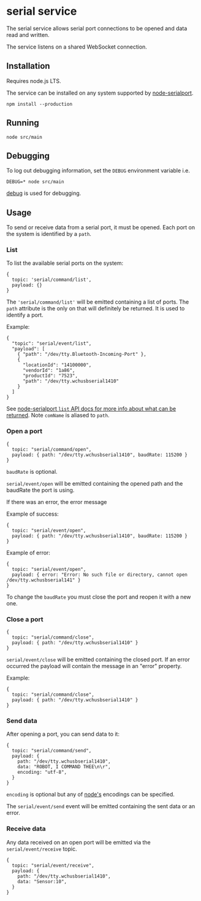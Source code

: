 # serial service

The serial service allows serial port connections to be opened and data read and written.

The service listens on a shared WebSocket connection.

## Installation

Requires node.js LTS.

The service can be installed on any system supported by [node-serialport](https://github.com/node-serialport/node-serialport#platform-support).

    npm install --production

## Running

    node src/main

## Debugging

To log out debugging information, set the `DEBUG` environment variable i.e.

    DEBUG=* node src/main

[debug](https://github.com/visionmedia/debug) is used for debugging.

## Usage

To send or receive data from a serial port, it must be opened. Each port on the system is identified by a `path`.

### List

To list the available serial ports on the system:

    {
      topic: 'serial/command/list',
      payload: {}
    }

The `'serial/command/list'` will be emitted containing a list of ports. The `path` attribute is the only on that will definitely be returned. It is used to identify a port.

Example:

    {
      "topic": "serial/event/list",
      "payload": [
        { "path": "/dev/tty.Bluetooth-Incoming-Port" },
        {
          "locationId": "14100000",
          "vendorId": "1a86",
          "productId": "7523",
          "path": "/dev/tty.wchusbserial1410"
        }
      ]
    }

See [node-serialport `list` API docs for more info about what can be returned](https://node-serialport.github.io/node-serialport/SerialPort.html#.list). Note `comName` is aliased to `path`.

### Open a port

    {
      topic: "serial/command/open",
      payload: { path: "/dev/tty.wchusbserial1410", baudRate: 115200 }
    }

`baudRate` is optional.

`serial/event/open` will be emitted containing the opened path and the baudRate the port is using.

If there was an error, the error message

Example of success:

    {
      topic: "serial/event/open",
      payload: { path: "/dev/tty.wchusbserial1410", baudRate: 115200 }
    }

Example of error:

    {
      topic: "serial/event/open",
      payload: { error: "Error: No such file or directory, cannot open /dev/tty.wchusbserial141" }
    }

To change the `baudRate` you must close the port and reopen it with a new one.

### Close a port

    {
      topic: "serial/command/close",
      payload: { path: "/dev/tty.wchusbserial1410" }
    }

`serial/event/close` will be emitted containing the closed port. If an error occurred the payload will contain the message in an "error" property.

Example:

    {
      topic: "serial/command/close",
      payload: { path: "/dev/tty.wchusbserial1410" }
    }

### Send data

After opening a port, you can send data to it:

    {
      topic: "serial/command/send",
      payload: {
        path: "/dev/tty.wchusbserial1410",
        data: "ROBOT, I COMMAND THEE\n\r",
        encoding: "utf-8",
      }
    }

`encoding` is optional but any of [node's](https://node-serialport.github.io/node-serialport/SerialPort.html#write) encodings can be specified.

The `serial/event/send` event will be emitted containing the sent data or an error.

### Receive data

Any data received on an open port will be emitted via the `serial/event/receive` topic.

    {
      topic: "serial/event/receive",
      payload: {
        path: "/dev/tty.wchusbserial1410",
        data: "Sensor:10",
      }
    }
